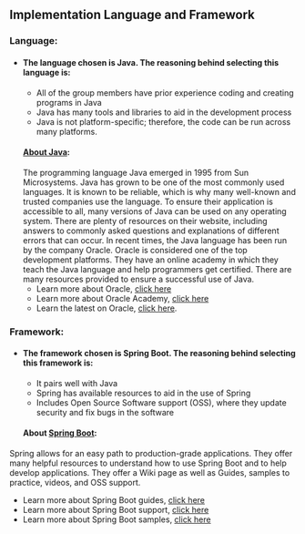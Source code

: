 ## Implementation Language and Framework
### Language:
- #### The language chosen is Java. The reasoning behind selecting this language is:
	- All of the group members have prior experience coding and creating programs in Java
   	- Java has many tools and libraries to aid in the development process
	- Java is not platform-specific; therefore, the code can be run across many platforms.
   #### [About Java](https://www.java.com/en/download/help/whatis_java.html):
  The programming language Java emerged in 1995 from Sun Microsystems. Java has grown to be one of the most commonly used languages. It is known to be reliable, which is why many well-known and trusted companies use the language. To ensure their application is accessible to all, many versions of Java can be used on any operating system. There are plenty of resources on their website, including answers to commonly asked questions and explanations of different errors that can occur. In recent times, the Java language has been run by the company Oracle. Oracle is considered one of the top development platforms. They have an online academy in which they teach the Java language and help programmers get certified. There are many resources provided to ensure a successful use of Java.
  - Learn more about Oracle, [click here](https://www.java.com/en/)
  - Learn more about Oracle Academy, [click here](https://academy.oracle.com/en/oa-web-overview.html)
  - Learn the latest on Oracle, [click here](https://www.oracle.com/).
### Framework:
- #### The framework chosen is Spring Boot. The reasoning behind selecting this framework is: 
	- It pairs well with Java
   	- Spring has available resources to aid in the use of Spring
   	- Includes Open Source Software support (OSS), where they update security and fix bugs in the software
  #### About [Spring Boot](https://spring.io/projects/spring-boot#overview):
Spring allows for an easy path to production-grade applications. They offer many helpful resources to understand how to use Spring Boot and to help develop applications. They offer a Wiki page as well as Guides, samples to practice, videos, and OSS support.   
 - Learn more about Spring Boot guides, [click here](https://spring.io/projects/spring-boot#learn)
 - Learn more about Spring Boot support, [click here](https://spring.io/projects/spring-boot#support)
 - Learn more about Spring Boot samples, [click here](https://spring.io/projects/spring-boot#samples)
 
